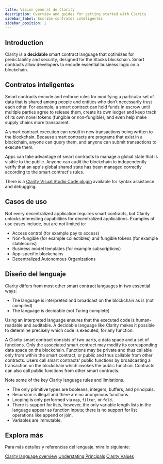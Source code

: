 ```yaml
---
title: Visión general de Clarity
description: Overview and guides for getting started with Clarity
sidebar_label: Escribe contratos inteligentes
sidebar_position: 2
---
```


## Introduction

Clarity is a **decidable** smart contract language that optimizes for predictability and security, designed for the Stacks blockchain. Smart contracts allow developers to encode essential business logic on a blockchain.

## Contratos inteligentes

Smart contracts encode and enforce rules for modifying a particular set of data that is shared among people and entities who don't necessarily trust each other. For example, a smart contract can hold funds in escrow until multiple parties agree to release them, create its own ledger and keep track of its own novel tokens (fungible or non-fungible), and even help make supply chains more transparent.

A smart contract execution can result in new transactions being written to the blockchain. Because smart contracts are programs that exist in a blockchain, anyone can query them, and anyone can submit transactions to execute them.

Apps can take advantage of smart contracts to manage a global state that is visible to the public. Anyone can audit the blockchain to independently verify that an app's global shared state has been managed correctly according to the smart contract's rules.

There is a [Clarity Visual Studio Code plugin][] available for syntax assistance and debugging.

## Casos de uso

Not every decentralized application requires smart contracts, but Clarity unlocks interesting capabilities for decentralized applications. Examples of use cases include, but are not limited to:

- Access control (for example pay to access)
- Non-fungible (for example collectibles) and fungible tokens (for example stablecoins)
- Business model templates (for example subscriptions)
- App-specific blockchains
- Decentralized Autonomous Organizations

## Diseño del lenguaje

Clarity differs from most other smart contract languages in two essential ways:

- The language is interpreted and broadcast on the blockchain as is (not compiled)
- The language is decidable (not Turing complete)

Using an interpreted language ensures that the executed code is human-readable and auditable. A decidable language like Clarity makes it possible to determine precisely which code is executed, for any function.

A Clarity smart contract consists of two parts, a data space and a set of functions. Only the associated smart contract may modify its corresponding data space on the blockchain. Functions may be private and thus callable only from within the smart contract, or public and thus callable from other contracts. Users call smart contracts' public functions by broadcasting a transaction on the blockchain which invokes the public function. Contracts can also call public functions from other smart contracts.

Note some of the key Clarity language rules and limitations.

- The only primitive types are booleans, integers, buffers, and principals.
- Recursion is illegal and there are no anonymous functions.
- Looping is only performed via `map`, `filter`, or `fold`.
- There is support for lists, however, the only variable length lists in the language appear as function inputs; there is no support for list operations like append or join.
- Variables are immutable.

## Explora más

Para más detalles y referencias del lenguaje, mira lo siguiente:

[Clarity language overview](./clarity-language/) [Understating Principals](principals) [Clarity Values](values)

[Clarity Visual Studio Code plugin]: https://marketplace.visualstudio.com/items?itemName=HiroSystems.clarity-lsp
